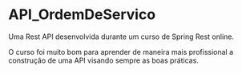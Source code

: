 # API_OrdemDeServico

Uma Rest API desenvolvida durante um curso de Spring Rest online.

O curso foi muito bom para aprender de maneira mais profissional a construção de uma API visando sempre as boas práticas.

